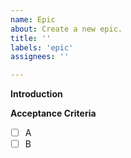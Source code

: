 ```yaml
---
name: Epic
about: Create a new epic.
title: ''
labels: 'epic'
assignees: ''

---
```


**Introduction**


**Acceptance Criteria**
- [ ] A
- [ ] B
